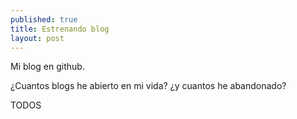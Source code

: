 ```yaml
---
published: true
title: Estrenando blog
layout: post
---
```

Mi blog en github.

¿Cuantos blogs he abierto en mi vida? 
¿y cuantos he abandonado?

TODOS